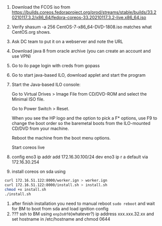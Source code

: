 1. Download the FCOS  iso from https://builds.coreos.fedoraproject.org/prod/streams/stable/builds/33.20210117.3.2/x86_64/fedora-coreos-33.20210117.3.2-live.x86_64.iso

1. Verify shasum -a 256 CentOS-7-x86_64-DVD-1808.iso matches what CentOS.org shows.

1. Ask DC team to put it on a webserver and note the URL

1. Download java 8 from oracle archive (you can create an account and use VPN)

1. Go to ilo page login with creds from gopass

1. Go to start java-based ILO, download applet and start the program



1. Start the Java-based ILO console:

    Go to Virtual Drives > Image File from CD/DVD-ROM and select the Minimal ISO file.

    Go to Power Switch > Reset.

    When you see the HP logo and the option to pick a F* options, use F9 to change the boot order so the baremetal boots from the ILO-mounted CD/DVD from your machine.

    Reboot the machine from the boot menu options.

    Start coreos live



1. config eno3
    ip addr add 172.16.30.100/24 dev eno3
    ip r a default via 172.16.30.254


1. install coreos on sda using

```sh
curl 172.16.51.122:8000/worker.ign > worker.ign
curl 172.16.51.122:8000/install.sh > install.sh
chmod +x install.sh
./install.sh
```

1. after finish installation you need to manual reboot `sudo reboot` and wait for BM to boot from sda and load ignition config
1. ??? ssh to BM using `enp3s0f0`(whatever?) ip address xxx.xxx.32.xx and set hostname in /etc/hostname and chmod 0644
